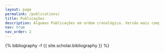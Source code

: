 ```yaml
---
layout: page
permalink: /publications/
title: Publicações
description: Algumas Publicações em ordem cronológica. Versão mais completa e atualizada na <a href='http://lattes.cnpq.br/0772320262691243'>Plataforma Lattes.</a>
nav: true
nav_order: 2
---
```

<!-- _pages/publications.md -->
<div class="publications">

{% bibliography -f {{ site.scholar.bibliography }} %}

</div>
